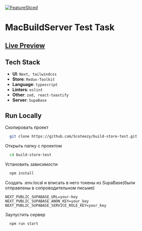 
[![FeatureSliced](https://img.shields.io/badge/Powered%20by-%F0%9F%8D%B0%20Feature%20Sliced-%235c9cb5)](https://feature-sliced.design/)

# MacBuildServer Test Task



## [Live Preview](https://build-store-test.vercel.app/)
## Tech Stack

- **UI**: `Next, tailwindcss`
- **Store**: `Redux-Toolkit`
- **Language**: `typescript`
- **Linters**: `eslint`
- **Other**: `zod, react-toastify`
- **Server**: `SupaBase`
## Run Locally

Скопировать проект

```bash
  git clone https://github.com/Scoteezy/build-store-test.git
```

Открыть папку с проектом

```bash
  cd build-store-test
```

Установить зависимости

```bash
  npm install
```
Создать .env.local и вписать в него токены из SupaBase(были отправлены в сопроводительном письме)
```env.local
NEXT_PUBLIC_SUPABASE_URL=your-key
NEXT_PUBLIC_SUPABASE_ANON_KEY=your_key
NEXT_PUBLIC_SUPABASE_SERVICE_ROLE_KEY=your_key
```
Заупустить сервер

```bash
  npm run start
```

